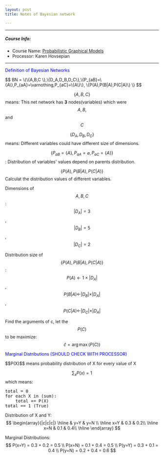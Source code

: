 ```yaml
---
layout: post
title: Notes of Bayesian network

---
```


<style type="text/css">
    .index-image{
        color: blue;
    }
    .index-image:hover{
        cursor: pointer;
    }
</style>
<script type="text/javascript" src="http://cdn.mathjax.org/mathjax/latest/MathJax.js?config=TeX-AMS-MML_HTMLorMML"></script>

---

##### Course Info:

- Course Name: [Probabilistic Graphical Models](/2015/09/12/probabilistic-graphical-models.html)
- Processor: Karen Hovsepian

---

<!----------------------------------------- Bayesian Networks ----------------------------------->
<div>
    <p class="index-image">Definition of Bayesian Networks</p>
    <img style="display: none" width="100%" src="https://d1b10bmlvqabco.cloudfront.net/attach/idl50807mpy3uf/ie7nqxpnv02351/ie7nr3iafxp3ax/MobilePhotoUpload.jpeg" alt="bayes network img" />
</div>
$$
BN = \{\{A,B,C \},\{D_A,D_B,D_C\},\{P_{aB}=\{A\},P_{aA}=\varnothing,P_{aC}=\{A\}\}, \{P(A),P(B|A),P(C|A)\} \}
$$

$$\{A,B,C\}$$ means: This net network has **3** nodes(variables) which were $$ A,B,$$ and $$C$$

$$\{D_A,D_B,D_C\} $$ means: Different variables could have different size of dimensions.

$$\{P_{aB}=\{A\},P_{aA}=\varnothing,P_{aC}=\{A\}\} $$: Distribution of variables' values depend on parents distribution.

$$\{ P(A), P(B|A), P(C|A) \}$$
Calculat the distribution values of different variables.

Dimensions of $$A,B,C$$:  
$$|D_A| = 3$$,  
$$|D_B| = 5$$,  
$$|D_C| = 2$$

Distribution size of 
$$\{P(A),P(B|A),P(C|A)\}$$:  
$$P(A) \leftarrow 1 \times |D_A|$$,  
$$P(B|A) \leftarrow |D_B| \times |D_A| $$,  
$$P(C|A) \leftarrow |D_C| \times |D_A| $$

Find the arguments of c, let the $$P(C)$$ to be maximize:   
$$
\hat c = \operatorname{arg}\max(P(C))
$$
<!----------------------------------------- Bayesian Networks ----------------------------------->

<!----------------------------------------- Mariginal Distributions ----------------------------------->
<div>
    <p class="index-image">Marginal Distributions (SHOULD CHECK WITH PROCESSOR)</p>
    <img style="display: none" width="100%" src="https://d1b10bmlvqabco.cloudfront.net/attach/idl50807mpy3uf/idmncuax9e47dh/idmndd62fly7g9/MobilePhotoUpload.jpeg" alt="marginal distributions" />
</div>
$$P(X)$$ means probability distribution of X for every value of X

$$\sum_{x}P(x)=1$$ which means:

<pre>
total = 0
for each X in (sum):
    total += P(X)
total == 1 (True)
</pre>

Distribution of X and Y:
$$
\begin{array}{|c|c|c|} \hline & y=Y & y=N \\
\hline
x=Y & 0.3 & 0.2\\
\hline
x=N & 0.1 & 0.4\\
\hline
\end{array}
$$

Marginal Distributions:
$$
P(x=Y) = 0.3 + 0.2 = 0.5 \\
P(x=N) = 0.1 + 0.4 = 0.5 \\
P(y=Y) = 0.3 + 0.1 = 0.4 \\
P(y=N) = 0.2 + 0.4 = 0.6
$$

<script src="/js/jquery-2.1.3.min.js"></script>
<script type="text/javascript">
$(".index-image").click(function(){
    $(this).next().toggle() ;
});
</script>
